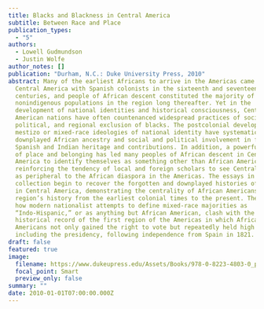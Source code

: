 ```yaml
---
title: Blacks and Blackness in Central America
subtitle: Between Race and Place
publication_types:
  - "5"
authors:
  - Lowell Gudmundson
  - Justin Wolfe
author_notes: []
publication: "Durham, N.C.: Duke University Press, 2010"
abstract: Many of the earliest Africans to arrive in the Americas came to
  Central America with Spanish colonists in the sixteenth and seventeenth
  centuries, and people of African descent constituted the majority of
  nonindigenous populations in the region long thereafter. Yet in the
  development of national identities and historical consciousness, Central
  American nations have often countenanced widespread practices of social,
  political, and regional exclusion of blacks. The postcolonial development of
  mestizo or mixed-race ideologies of national identity have systematically
  downplayed African ancestry and social and political involvement in favor of
  Spanish and Indian heritage and contributions. In addition, a powerful sense
  of place and belonging has led many peoples of African descent in Central
  America to identify themselves as something other than African American,
  reinforcing the tendency of local and foreign scholars to see Central America
  as peripheral to the African diaspora in the Americas. The essays in this
  collection begin to recover the forgotten and downplayed histories of blacks
  in Central America, demonstrating the centrality of African Americans to the
  region’s history from the earliest colonial times to the present. They reveal
  how modern nationalist attempts to define mixed-race majorities as
  “Indo-Hispanic,” or as anything but African American, clash with the
  historical record of the first region of the Americas in which African
  Americans not only gained the right to vote but repeatedly held high office,
  including the presidency, following independence from Spain in 1821.
draft: false
featured: true
image:
  filename: https://www.dukeupress.edu/Assets/Books/978-0-8223-4803-0_pr.jpg
  focal_point: Smart
  preview_only: false
summary: ""
date: 2010-01-01T07:00:00.000Z
---
```


